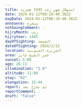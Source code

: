 ```yaml
---
title: استهلال شهر رجب 1445 هجرية
date: 2024-01-12T08:20:40.362Z
expDate: 2024-01-12T08:20:40.382Z
announce: ستخرج
notGoingComment: .
hijryMonth: رجب
hijryYear: 1445
dayOfSighting: الجمعة
dateOfSighting: 2024/1/12
location: الجزيرة الجنوبية
area: جسر الشيخ جابر
sunset: 5:08
age: 26:11
illumination: "1.9"
altitude: 11:08
stay: "62"
elongation: 15:44
report: لم تخرج بعد
reportComment: .
draft: "false"
---
```

